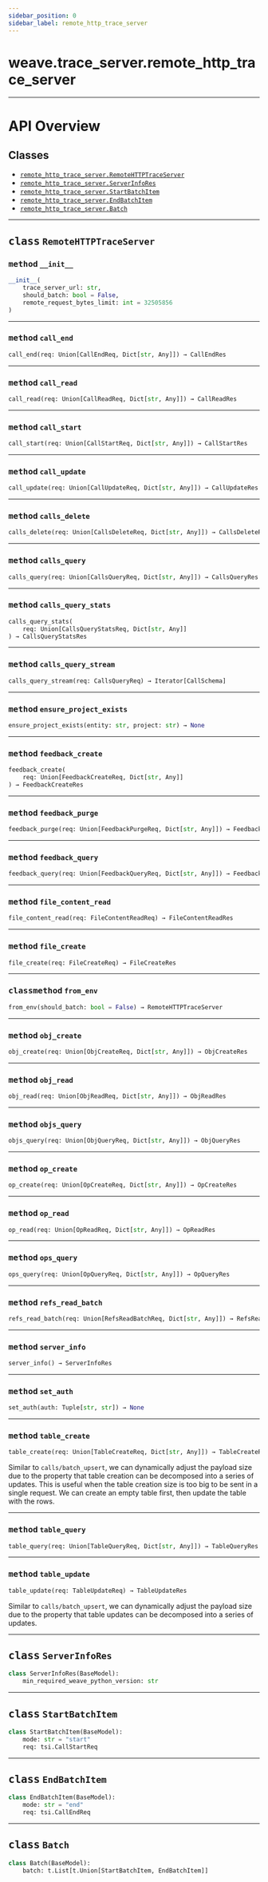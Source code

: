 ```yaml
---
sidebar_position: 0
sidebar_label: remote_http_trace_server
---
```

    

# weave.trace_server.remote_http_trace_server



---


# API Overview



## Classes

- [`remote_http_trace_server.RemoteHTTPTraceServer`](./weave.trace_server.remote_http_trace_server.md#class-remotehttptraceserver)
- [`remote_http_trace_server.ServerInfoRes`](./weave.trace_server.remote_http_trace_server.md#class-serverinfores)
- [`remote_http_trace_server.StartBatchItem`](./weave.trace_server.remote_http_trace_server.md#class-startbatchitem)
- [`remote_http_trace_server.EndBatchItem`](./weave.trace_server.remote_http_trace_server.md#class-endbatchitem)
- [`remote_http_trace_server.Batch`](./weave.trace_server.remote_http_trace_server.md#class-batch)




---


## <kbd>class</kbd> `RemoteHTTPTraceServer`




### <kbd>method</kbd> `__init__`

```python
__init__(
    trace_server_url: str,
    should_batch: bool = False,
    remote_request_bytes_limit: int = 32505856
)
```








---

### <kbd>method</kbd> `call_end`

```python
call_end(req: Union[CallEndReq, Dict[str, Any]]) → CallEndRes
```





---

### <kbd>method</kbd> `call_read`

```python
call_read(req: Union[CallReadReq, Dict[str, Any]]) → CallReadRes
```





---

### <kbd>method</kbd> `call_start`

```python
call_start(req: Union[CallStartReq, Dict[str, Any]]) → CallStartRes
```





---

### <kbd>method</kbd> `call_update`

```python
call_update(req: Union[CallUpdateReq, Dict[str, Any]]) → CallUpdateRes
```





---

### <kbd>method</kbd> `calls_delete`

```python
calls_delete(req: Union[CallsDeleteReq, Dict[str, Any]]) → CallsDeleteRes
```





---

### <kbd>method</kbd> `calls_query`

```python
calls_query(req: Union[CallsQueryReq, Dict[str, Any]]) → CallsQueryRes
```





---

### <kbd>method</kbd> `calls_query_stats`

```python
calls_query_stats(
    req: Union[CallsQueryStatsReq, Dict[str, Any]]
) → CallsQueryStatsRes
```





---

### <kbd>method</kbd> `calls_query_stream`

```python
calls_query_stream(req: CallsQueryReq) → Iterator[CallSchema]
```





---

### <kbd>method</kbd> `ensure_project_exists`

```python
ensure_project_exists(entity: str, project: str) → None
```





---

### <kbd>method</kbd> `feedback_create`

```python
feedback_create(
    req: Union[FeedbackCreateReq, Dict[str, Any]]
) → FeedbackCreateRes
```





---

### <kbd>method</kbd> `feedback_purge`

```python
feedback_purge(req: Union[FeedbackPurgeReq, Dict[str, Any]]) → FeedbackPurgeRes
```





---

### <kbd>method</kbd> `feedback_query`

```python
feedback_query(req: Union[FeedbackQueryReq, Dict[str, Any]]) → FeedbackQueryRes
```





---

### <kbd>method</kbd> `file_content_read`

```python
file_content_read(req: FileContentReadReq) → FileContentReadRes
```





---

### <kbd>method</kbd> `file_create`

```python
file_create(req: FileCreateReq) → FileCreateRes
```





---

### <kbd>classmethod</kbd> `from_env`

```python
from_env(should_batch: bool = False) → RemoteHTTPTraceServer
```





---

### <kbd>method</kbd> `obj_create`

```python
obj_create(req: Union[ObjCreateReq, Dict[str, Any]]) → ObjCreateRes
```





---

### <kbd>method</kbd> `obj_read`

```python
obj_read(req: Union[ObjReadReq, Dict[str, Any]]) → ObjReadRes
```





---

### <kbd>method</kbd> `objs_query`

```python
objs_query(req: Union[ObjQueryReq, Dict[str, Any]]) → ObjQueryRes
```





---

### <kbd>method</kbd> `op_create`

```python
op_create(req: Union[OpCreateReq, Dict[str, Any]]) → OpCreateRes
```





---

### <kbd>method</kbd> `op_read`

```python
op_read(req: Union[OpReadReq, Dict[str, Any]]) → OpReadRes
```





---

### <kbd>method</kbd> `ops_query`

```python
ops_query(req: Union[OpQueryReq, Dict[str, Any]]) → OpQueryRes
```





---

### <kbd>method</kbd> `refs_read_batch`

```python
refs_read_batch(req: Union[RefsReadBatchReq, Dict[str, Any]]) → RefsReadBatchRes
```





---

### <kbd>method</kbd> `server_info`

```python
server_info() → ServerInfoRes
```





---

### <kbd>method</kbd> `set_auth`

```python
set_auth(auth: Tuple[str, str]) → None
```





---

### <kbd>method</kbd> `table_create`

```python
table_create(req: Union[TableCreateReq, Dict[str, Any]]) → TableCreateRes
```

Similar to `calls/batch_upsert`, we can dynamically adjust the payload size due to the property that table creation can be decomposed into a series of updates. This is useful when the table creation size is too big to be sent in a single request. We can create an empty table first, then update the table with the rows. 

---

### <kbd>method</kbd> `table_query`

```python
table_query(req: Union[TableQueryReq, Dict[str, Any]]) → TableQueryRes
```





---

### <kbd>method</kbd> `table_update`

```python
table_update(req: TableUpdateReq) → TableUpdateRes
```

Similar to `calls/batch_upsert`, we can dynamically adjust the payload size due to the property that table updates can be decomposed into a series of updates. 


---
## <kbd>class</kbd> `ServerInfoRes`
            
```python
class ServerInfoRes(BaseModel):
    min_required_weave_python_version: str

```
            
---
## <kbd>class</kbd> `StartBatchItem`
            
```python
class StartBatchItem(BaseModel):
    mode: str = "start"
    req: tsi.CallStartReq

```
            
---
## <kbd>class</kbd> `EndBatchItem`
            
```python
class EndBatchItem(BaseModel):
    mode: str = "end"
    req: tsi.CallEndReq

```
            
---
## <kbd>class</kbd> `Batch`
            
```python
class Batch(BaseModel):
    batch: t.List[t.Union[StartBatchItem, EndBatchItem]]

```
            